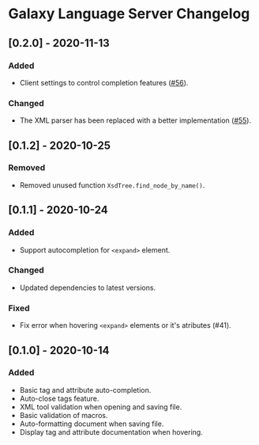 # Galaxy Language Server Changelog

## [0.2.0] - 2020-11-13

### Added

- Client settings to control completion features ([#56](https://github.com/galaxyproject/galaxy-language-server/pull/56)).

### Changed

- The XML parser has been replaced with a better implementation ([#55](https://github.com/galaxyproject/galaxy-language-server/pull/55)).

## [0.1.2] - 2020-10-25

### Removed

- Removed unused function ``XsdTree.find_node_by_name()``.

## [0.1.1] - 2020-10-24

### Added

- Support autocompletion for ``<expand>`` element.

### Changed

- Updated dependencies to latest versions.

### Fixed

- Fix error when hovering ``<expand>`` elements or it's atributes (#41).


## [0.1.0] - 2020-10-14

### Added

- Basic tag and attribute auto-completion.
- Auto-close tags feature.
- XML tool validation when opening and saving file.
- Basic validation of macros.
- Auto-formatting document when saving file.
- Display tag and attribute documentation when hovering.
